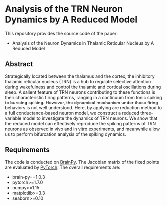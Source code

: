 # Analysis of the TRN Neuron Dynamics by A Reduced Model 


This repository provides the source code of the paper:

- Analysis of the Neuron Dynamics in Thalamic Reticular Nucleus by A Reduced Model 


## Abstract

Strategically located between the thalamus and the cortex, the inhibitory 
thalamic reticular nucleus (TRN) is a hub to regulate selective attention 
during wakefulness and control the thalamic and cortical oscillations during 
sleep. A salient feature of TRN neurons contributing to these functions is 
their characteristic firing patterns, ranging in a continuum from tonic spiking 
to bursting spiking. However, the dynamical mechanism under these firing behaviors 
is not well understood. Here, by applying are reduction method to a full conductance-based 
neuron model, we construct a reduced three-variable model to investigate the dynamics 
of TRN neurons. We show that the reduced model can effectively reproduce the spiking 
patterns of TRN neurons as observed in vivo and in vitro experiments, and meanwhile 
allow us to perform bifurcation analysis of the spiking dynamics. 


## Requirements

The code is conducted on [BrainPy](https://github.com/PKU-NIP-Lab/BrainPy). 
The Jacobian matrix of the fixed points are evaluated by [PyTorch](https://pytorch.org/). 
The overall requirements are:

- brain-py==1.0.3
- pytorch>=1.7.0
- numpy>=1.15
- matplotlib>=3.3
- seaborn>=0.10


